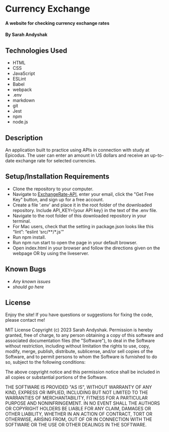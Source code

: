 # Currency Exchange

#### A website for checking currency exchange rates

#### By Sarah Andyshak

## Technologies Used

* HTML
* CSS
* JavaScript
* ESLint
* Babel
* webpack
* .env
* markdown
* git
* Jest
* npm
* node.js

## Description
An application built to practice using APIs in connection with study at Epicodus. The user can enter an amount in US dollars and receive an up-to-date exchange rate for selected currencies. 

## Setup/Installation Requirements

* Clone the repository to your computer.
* Navigate to [ExchangeRate-API](https://app.exchangerate-api.com/), enter your email, click the "Get Free Key" button, and sign up for a free account.
* Create a file '.env' and place it in the root folder of the downloaded repository.
Include API_KEY={your API key} in the text of the .env file.
* Navigate to the root folder of this downloaded repository in your terminal.
* For Mac users, check that the setting in package.json looks like this “lint”: “eslint ‘src/**/*.js’”
* Run npm install.
* Run npm run start to open the page in your default browser.
* Open index.html in your browser and follow the directions given on the webpage OR by using the liveserver.

## Known Bugs

* _Any known issues_
* _should go here_

## License
Enjoy the site! If you have questions or suggestions for fixing the code, please contact me!

MIT License Copyright (c) 2023 Sarah Andyshak. Permission is hereby granted, free of charge, to any person obtaining a copy of this software and associated documentation files (the "Software"), to deal in the Software without restriction, including without limitation the rights to use, copy, modify, merge, publish, distribute, sublicense, and/or sell copies of the Software, and to permit persons to whom the Software is furnished to do so, subject to the following conditions:

The above copyright notice and this permission notice shall be included in all copies or substantial portions of the Software.

THE SOFTWARE IS PROVIDED "AS IS", WITHOUT WARRANTY OF ANY KIND, EXPRESS OR IMPLIED, INCLUDING BUT NOT LIMITED TO THE WARRANTIES OF MERCHANTABILITY, FITNESS FOR A PARTICULAR PURPOSE AND NONINFRINGEMENT. IN NO EVENT SHALL THE AUTHORS OR COPYRIGHT HOLDERS BE LIABLE FOR ANY CLAIM, DAMAGES OR OTHER LIABILITY, WHETHER IN AN ACTION OF CONTRACT, TORT OR OTHERWISE, ARISING FROM, OUT OF OR IN CONNECTION WITH THE SOFTWARE OR THE USE OR OTHER DEALINGS IN THE SOFTWARE.